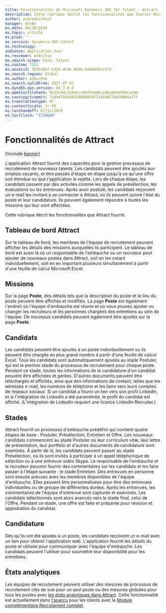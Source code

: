 ```yaml
---
title: Fonctionnalités de Microsoft Dynamics 365 for Talent - Attract
description: Cette rubrique décrit les fonctionnalités que fournit Microsoft Dynamics 365 for Talent - Attract pour la gestion du processus de recrutement de nouveaux talents.
author: andreabichsel
manager: AnnBe
ms.date: 04/30/2019
ms.topic: article
ms.prod: ''
ms.service: dynamics-365-talent
ms.technology: ''
audience: Application User
ms.reviewer: anbichse
ms.search.scope: Core, Talent
ms.custom: 7521
ms.assetid: 3b953d5f-6325-4c9e-8b9b-6ab0458a73f8
ms.search.region: Global
ms.author: anbichse
ms.search.validFrom: 2017-07-01
ms.dyn365.ops.version: AX 7.0.0
ms.openlocfilehash: 9e22cddcd1845cc06f5948bcc062d044995c1cbd
ms.sourcegitcommit: 7c49475402632069685df714546770d30804af7f
ms.translationtype: HT
ms.contentlocale: fr-FR
ms.lasthandoff: 07/11/2019
ms.locfileid: "1739608"
---
```

# <a name="attract-features-and-capabilities"></a>Fonctionnalités de Attract

[!include [banner](includes/banner.md)]

L'application Attract fournit des capacités pour la gestion processus de recrutement de nouveaux talents. Les candidats peuvent être ajoutés aux emplois vacants, et être passés d'étape en étape jusqu'à ce qu'une offre soit étendue ou que l'application la rejette. Lors de chaque étape, les candidats passent par des activités comme les appels de présélection, les évaluations ou les entrevues. Après avoir postulé, les candidats reçoivent un e-mail les invitant à se connecter à Attract, où ils peuvent suivre l'état du poste et leur candidature. Ils peuvent également répondre à toutes les missions qui leur sont affectées.

Cette rubrique décrit les fonctionnalités que Attract fournit.

## <a name="attract-dashboard"></a>Tableau de bord Attract
Sur le tableau de bord, les membres de l'équipe de recrutement peuvent afficher les détails des missions auxquelles ils participent. Le tableau de bord est aussi là où un responsable de l'embauche ou un recruteur peut ajouter de nouveaux postes dans Attract, soit en les créant individuellement, soit en en important plusieurs simultanément à partir d'une feuille de calcul Microsoft Excel.

## <a name="jobs"></a>Missions
Sur la page **Poste**, des détails tels que la description du poste et le lieu du poste peuvent être affichés et modifiés. La page **Poste** est également l'endroit où l'équipe d'embauche est réunie et où vous pouvez ajouter ou changer les recruteurs et les personnes chargées des entretiens au sein de l'équipe. De nouveaux candidats peuvent également être ajoutés sur la page **Poste**.

## <a name="candidates"></a>Candidats
Les candidats peuvent être ajoutés à un poste individuellement ou ils peuvent être chargés en plus grand nombre à partir d'une feuille de calcul Excel. Tous les candidats sont automatiquement ajoutés au stade Postuler, qui est le premier stade du processus de recrutement pour chaque poste. Pendant ce stade, toutes les informations de la candidature d'un candidat peuvent être affichées et gérées. D'autres documents peuvent être téléchargés et affichés, ainsi que des informations de contact, telles que les adresses e-mail, les numéros de téléphone et les liens vers leurs comptes de réseaux sociaux. Si un candidat a fourni un lien vers son profil LinkedIn, et si l'intégration de LinkedIn a été paramétrée, le profil du candidat est affiché. (L'intégration de LinkedIn requiert une licence LinkedIn Recruiter.)

## <a name="stages"></a>Stades
Attract fournit un processus d'embauche prédéfini qui contient quatre étapes de base : Postuler, Présélection, Entretien et Offre. Les nouveaux candidats commencent au stade Postuler où leur curriculum vitæ, leur lettre de présentation, leur portfolio et d'autres documents de candidature sont examinés. À partir de là, les candidats peuvent passer au stade Présélection, où ils sont invités à participer à un appel téléphonique de sélection ou à une entrevue vidéo Skype. Le responsable de l'embauche et le recruteur peuvent fournir des commentaires sur les candidats et les faire passer à l'étape suivante : le stade Entretien. Des entrevues en personne sont ensuite prévues avec les membres disponibles de l'équipe d'embauche. Elles peuvent être personnalisées pour être des entrevues individuelles ou de groupe de différentes durées. Après les entrevues, les commentaires de l'équipe d'entrevue sont capturés et examinés. Les candidats sélectionnés sont alors avancés vers le stade final, celui de l'Offre. Pendant ce stade, une offre est faite et préparée pour révision et approbation du candidat.

## <a name="candidate-app"></a>Candidature
Dès qu'ils ont été ajoutés à un poste, les candidats reçoivent un e-mail avec un lien pour obtenir l'application web. L'application fournit les détails du poste et utilisée pour communiquer avec l'équipe d'embauche. Les candidats peuvent l'utiliser pour soumettre leur disponibilité pour les entretiens.

## <a name="analytic-reports"></a>États analytiques
Les équipes de recrutement peuvent utiliser des mesures de processus de recrutement clés de vue pour un seul poste ou des mesures globales pour tous les postes avec [les états analytiques dans Attract](analytic-reports.md). Cette fonctionnalité est actuellement dans [l'aperçu](access-preview-feature.md) pour les clients avec le [Module complémentaire Recrutement complet](attract-comprehensive-hiring.md).
